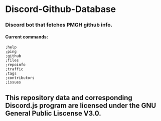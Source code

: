 ﻿# Discord-Github-Database
### Discord bot that fetches PMGH github info.
#### Current commands:
```
;help
;ping
;github
;files
;repoinfo
;traffic
;tags
;contributors
;issues
```

## This repository data and corresponding Discord.js program are licensed under the GNU General Public Liscense V3.0.


